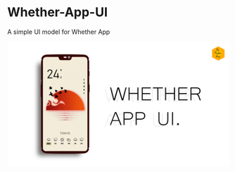 # Whether-App-UI
A simple UI model for Whether App 

![Preview of the app](https://github.com/KumarArab/Whether-App-UI/blob/master/whetherAppthumb.png?raw=true)

